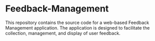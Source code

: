 # Feedback-Management
This repository contains the source code for a web-based Feedback Management application. The application is designed to facilitate the collection, management, and display of user feedback.

